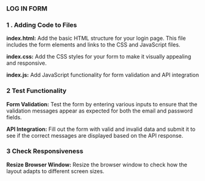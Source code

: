 ### LOG IN FORM


### 1 . Adding Code to Files


**index.html:** 
       Add the basic HTML structure for your login page. This file includes the form elements and links to the CSS and 
         JavaScript files.
        
**index.css:**
        Add the CSS styles for your form to make it visually appealing and responsive.
        
**index.js:**
       Add JavaScript functionality for form validation and API integration






### 2 Test Functionality

**Form Validation:**
Test the form by entering various inputs to ensure that the validation messages appear as expected for both the email and password fields.

**API Integration:**
Fill out the form with valid and invalid data and submit it to see if the correct messages are displayed based on the API response.




### 3 Check Responsiveness

**Resize Browser Window:**
Resize the browser window to check how the layout adapts to different screen sizes.
